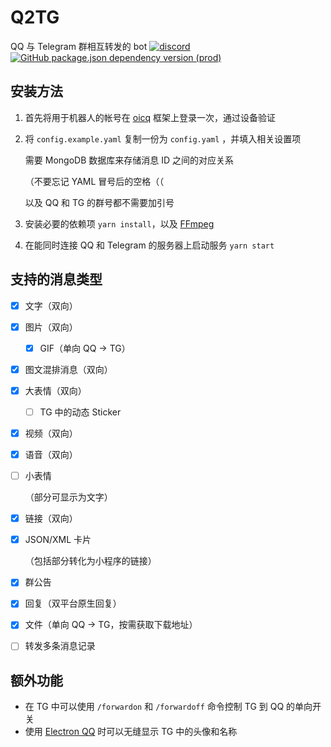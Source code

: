 # Q2TG
QQ 与 Telegram 群相互转发的 bot
[![discord](https://img.shields.io/static/v1?label=chat&message=discord&color=7289da&logo=discord)](https://discord.gg/gKnU7BARzv)
[![GitHub package.json dependency version (prod)](https://img.shields.io/github/package-json/dependency-version/clansty/Q2TG/oicq)](https://github.com/takayama-lily/oicq)

## 安装方法

1. 首先将用于机器人的帐号在 [oicq](https://github.com/takayama-lily/oicq) 框架上登录一次，通过设备验证

2. 将 `config.example.yaml` 复制一份为 `config.yaml` ，并填入相关设置项

   需要 MongoDB 数据库来存储消息 ID 之间的对应关系

   （不要忘记 YAML 冒号后的空格（（
   
   以及 QQ 和 TG 的群号都不需要加引号

3. 安装必要的依赖项 `yarn install`，以及 [FFmpeg](https://www.ffmpeg.org/)

4. 在能同时连接 QQ 和 Telegram 的服务器上启动服务 `yarn start`

## 支持的消息类型

- [x] 文字（双向）

- [x] 图片（双向）

  - [x] GIF（单向 QQ -> TG）

- [x] 图文混排消息（双向）

- [x] 大表情（双向）

  - [ ] TG 中的动态 Sticker

- [x] 视频（双向）

- [x] 语音（双向）

- [ ] 小表情

  （部分可显示为文字）

- [x] 链接（双向）

- [x] JSON/XML 卡片

  （包括部分转化为小程序的链接）

- [x] 群公告

- [x] 回复（双平台原生回复）

- [x] 文件（单向 QQ -> TG，按需获取下载地址）

- [ ] 转发多条消息记录

## 额外功能

- 在 TG 中可以使用 `/forwardon` 和 `/forwardoff` 命令控制 TG 到 QQ 的单向开关
- 使用 [Electron QQ](https://github.com/Clansty/electron-qq) 时可以无缝显示 TG 中的头像和名称

